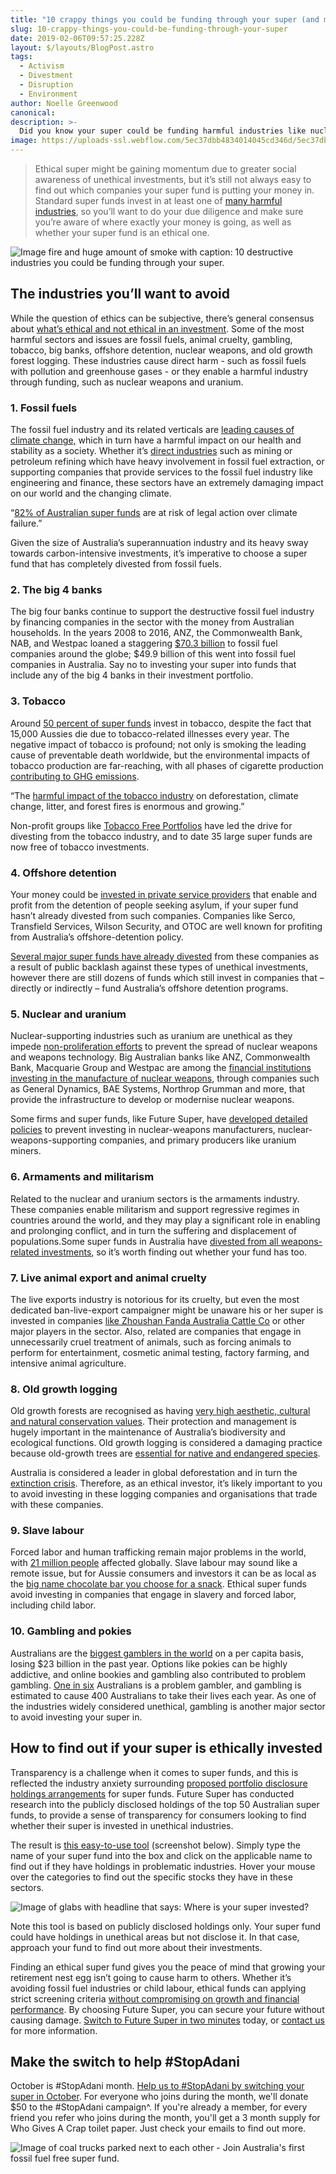 ```yaml
---
title: "10 crappy things you could be funding through your super (and might want to stop)"
slug: 10-crappy-things-you-could-be-funding-through-your-super
date: 2019-02-06T09:57:25.228Z
layout: $/layouts/BlogPost.astro
tags:
  - Activism
  - Divestment
  - Disruption
  - Environment
author: Noelle Greenwood
canonical:
description: >-
  Did you know your super could be funding harmful industries like nuclear arms and tobacco? Future Super reveals 10 damaging industries to avoid investing in.
image: https://uploads-ssl.webflow.com/5ec37dbb4834014045cd346d/5ec37dbc48340112dccd3dc5_10-descructive-industries_main%20(1)%20(1).jpg
---
```


> Ethical super might be gaining momentum due to greater social awareness of unethical investments, but it’s still not always easy to find out which companies your super fund is putting your money in. Standard super funds invest in at least one of [many harmful industries](https://www.choice.com.au/money/financial-planning-and-investing/superannuation/articles/australian-ethical-super-funds#ethical-definition), so you’ll want to do your due diligence and make sure you’re aware of where exactly your money is going, as well as whether your super fund is an ethical one.

![Image fire and huge amount of smoke with caption: 10 destructive industries you could be funding through your super.](<https://uploads-ssl.webflow.com/5ec37dbb4834014045cd346d/5ec37dbc48340112dccd3dc5_10-descructive-industries_main%20(1)%20(1).jpg>)

## The industries you’ll want to avoid

While the question of ethics can be subjective, there’s general consensus about [what’s ethical and not ethical in an investment](https://www.choice.com.au/money/financial-planning-and-investing/superannuation/articles/australian-ethical-super-funds#ethical-definition). Some of the most harmful sectors and issues are fossil fuels, animal cruelty, gambling, tobacco, big banks, offshore detention, nuclear weapons, and old growth forest logging. These industries cause direct harm - such as fossil fuels with pollution and greenhouse gases - or they enable a harmful industry through funding, such as nuclear weapons and uranium.

### 1\. Fossil fuels

The fossil fuel industry and its related verticals are [leading causes of climate change,](https://www.myfuturesuper.com.au/ethicalscreens/fossilfuels) which in turn have a harmful impact on our health and stability as a society. Whether it’s [direct industries](http://superswitch.org.au/companies/) such as mining or petroleum refining which have heavy involvement in fossil fuel extraction, or supporting companies that provide services to the fossil fuel industry like engineering and finance, these sectors have an extremely damaging impact on our world and the changing climate.

“[82% of Australian super funds](https://www.marketforces.org.au/media-release-82-of-australian-super-funds-at-risk-of-legal-action-over-climate-failure/) are at risk of legal action over climate failure.”

Given the size of Australia’s superannuation industry and its heavy sway towards carbon-intensive investments, it’s imperative to choose a super fund that has completely divested from fossil fuels.

### 2\. The big 4 banks

The big four banks continue to support the destructive fossil fuel industry by financing companies in the sector with the money from Australian households. In the years 2008 to 2016, ANZ, the Commonwealth Bank, NAB, and Westpac loaned a staggering [$70.3 billion](https://www.marketforces.org.au/info/fuelingthefire/) to fossil fuel companies around the globe; $49.9 billion of this went into fossil fuel companies in Australia. Say no to investing your super into funds that include any of the big 4 banks in their investment portfolio.

### 3\. Tobacco

Around [50 percent of super funds](https://www.acosh.org/superannuation-invested-tobacco/) invest in tobacco, despite the fact that 15,000 Aussies die due to tobacco-related illnesses every year. The negative impact of tobacco is profound; not only is smoking the leading cause of preventable death worldwide, but the environmental impacts of tobacco production are far-reaching, with all phases of cigarette production [contributing to GHG emissions](http://www.tobaccoinaustralia.org.au/chapter-10-tobacco-industry/10-14-the-environmental-impact-of-tobacco-producti#x44.).

“The [harmful impact of the tobacco industry](http://www.tobaccoatlas.org/topic/environmental-harm/) on deforestation, climate change, litter, and forest fires is enormous and growing.”

Non-profit groups like [Tobacco Free Portfolios](http://www.tobaccofreeportfolios.org/) have led the drive for divesting from the tobacco industry, and to date 35 large super funds are now free of tobacco investments.

### 4\. Offshore detention

Your money could be [invested in private service providers](http://rightnow.org.au/opinion-3/is-your-super-invested-in-australias-detention-of-children/) that enable and profit from the detention of people seeking asylum, if your super fund hasn’t already divested from such companies. Companies like Serco, Transfield Services, Wilson Security, and OTOC are well known for profiting from Australia’s offshore-detention policy.

[Several major super funds have already divested](http://www.smh.com.au/business/banking-and-finance/transfield-in-the-heart-of-hot-debate-on-ethical-investment-20150821-gj4ngq.html) from these companies as a result of public backlash against these types of unethical investments, however there are still dozens of funds which still invest in companies that – directly or indirectly – fund Australia’s offshore detention programs.

### 5\. Nuclear and uranium

Nuclear-supporting industries such as uranium are unethical as they impede [non-proliferation efforts](https://www.un.org/disarmament/wmd/nuclear/npt/) to prevent the spread of nuclear weapons and weapons technology. Big Australian banks like ANZ, Commonwealth Bank, Macquarie Group and Westpac are among the [financial institutions investing in the manufacture of nuclear weapons](http://www.medianet.com.au/releases/release-details.aspx/?id=871086), through companies such as General Dynamics, BAE Systems, Northrop Grumman and more, that provide the infrastructure to develop or modernise nuclear weapons.

Some firms and super funds, like Future Super, have [developed detailed policies](http://www.moneymanagement.com.au/news/superannuation/super-funds-more-supportive-non-proliferation) to prevent investing in nuclear-weapons manufacturers, nuclear-weapons-supporting companies, and primary producers like uranium miners.

### 6\. Armaments and militarism

Related to the nuclear and uranium sectors is the armaments industry. These companies enable militarism and support regressive regimes in countries around the world, and they may play a significant role in enabling and prolonging conflict, and in turn the suffering and displacement of populations.Some super funds in Australia have [divested from all weapons-related investments](http://www.abc.net.au/news/2015-11-12/ethical-investing-activists-target-controversial-companies/6927650), so it’s worth finding out whether your fund has too.

### 7\. Live animal export and animal cruelty

The live exports industry is notorious for its cruelty, but even the most dedicated ban-live-export campaigner might be unaware his or her super is invested in companies [like Zhoushan Fanda Australia Cattle Co](http://www.abc.net.au/news/rural/rural-news/2017-06-01/elders-exits-live-exports-ncaa-sale/8578456) or other major players in the sector. Also, related are companies that engage in unnecessarily cruel treatment of animals, such as forcing animals to perform for entertainment, cosmetic animal testing, factory farming, and intensive animal agriculture.

### 8\. Old growth logging

Old growth forests are recognised as having [very high aesthetic, cultural and natural conservation values](http://www.environment.nsw.gov.au/resources/nature/landholderNotes10OldGrowthForests.pdf). Their protection and management is hugely important in the maintenance of Australia’s biodiversity and ecological functions. Old growth logging is considered a damaging practice because old-growth trees are [essential for native and endangered species](https://theconversation.com/victorian-forestry-is-definitely-not-ecologically-sustainable-11392).

Australia is considered a leader in global deforestation and in turn the [extinction crisis](http://www.abs.gov.au/ausstats/abs@.nsf/0/525E198EE27F1682CA2569DE00267E45?OpenDocument). Therefore, as an ethical investor, it’s likely important to you to avoid investing in these logging companies and organisations that trade with these companies.

### 9\. Slave labour

Forced labor and human trafficking remain major problems in the world, with [21 million people](http://www.ilo.org/global/topics/forced-labour/policy-areas/statistics/lang--en/index.htm) affected globally. Slave labour may sound like a remote issue, but for Aussie consumers and investors it can be as local as the [big name chocolate bar you choose for a snack](https://chocolateclass.wordpress.com/2017/03/24/from-cadbury-to-nestle-big-chocolate-forced-labor/). Ethical super funds avoid investing in companies that engage in slavery and forced labor, including child labor.

### 10\. Gambling and pokies

Australians are the [biggest gamblers in the world](http://www.abc.net.au/news/2016-08-23/sports-betting-losses-on-the-rise/7777388) on a per capita basis, losing $23 billion in the past year. Options like pokies can be highly addictive, and online bookies and gambling also contributed to problem gambling. [One in six](http://www.smh.com.au/business/consumer-affairs/gambling-is-killing-one-australian-a-day-but-it-rakes-in-billions-in-tax-20160927-grpypl.html) Australians is a problem gambler, and gambling is estimated to cause 400 Australians to take their lives each year. As one of the industries widely considered unethical, gambling is another major sector to avoid investing your super in.

## How to find out if your super is ethically invested

Transparency is a challenge when it comes to super funds, and this is reflected the industry anxiety surrounding [proposed portfolio disclosure holdings arrangements](http://www.moneymanagement.com.au/news/superannuation/super-funds-anxious-about-unlisted-portfolio-disclosures) for super funds. Future Super has conducted research into the publicly disclosed holdings of the top 50 Australian super funds, to provide a sense of transparency for consumers looking to find whether their super is invested in unethical industries.

The result is [this easy-to-use tool](https://www.theguardian.com/future-super-revealed-whats-inside-your-fund/ng-interactive/2017/mar/07/what-future-is-your-super-invested-in) (screenshot below). Simply type the name of your super fund into the box and click on the applicable name to find out if they have holdings in problematic industries. Hover your mouse over the categories to find out the specific stocks they have in these sectors.

![Image of glabs with headline that says: Where is your super invested?](https://uploads-ssl.webflow.com/5ec37dbb4834014045cd346d/5ec37dbc483401d2edcd3bcd_Guardian-Labs-screenshot-compressor.png)

Note this tool is based on publicly disclosed holdings only. Your super fund could have holdings in unethical areas but not disclose it. In that case, approach your fund to find out more about their investments.

Finding an ethical super fund gives you the peace of mind that growing your retirement nest egg isn’t going to cause harm to others. Whether it’s avoiding fossil fuel industries or child labour, ethical funds can applying strict screening criteria [without compromising on growth and financial performance](http://www.abc.net.au/news/2017-07-25/ethical-investment-funds-outperforming-mainstream-counterparts/8742104). By choosing Future Super, you can secure your future without causing damage. [Switch to Future Super in two minutes](https://www.myfuturesuper.com.au/switch/join-futures-super) today, or [contact us](https://www.myfuturesuper.com.au/about/contact) for more information.

## Make the switch to help #StopAdani

October is #StopAdani month. [Help us to #StopAdani by switching your super in October](/switch/stopadani). For everyone who joins during the month, we'll donate $50 to the #StopAdani campaign^. If you're already a member, for every friend you refer who joins during the month, you'll get a 3 month supply for Who Gives A Crap toilet paper. Just check your emails to find out more.

![Image of coal trucks parked next to each other - Join Australia's first fossil fuel free super fund. ](<https://uploads-ssl.webflow.com/5ec37dbb4834014045cd346d/5ec37dbc4834016bd6cd3e15_5c1443dba808382a4b0d2239_StopAdani_OG%20(2).png>)
